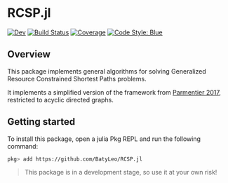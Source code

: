# RCSP.jl

[![Dev](https://img.shields.io/badge/docs-dev-blue.svg)](https://BatyLeo.github.io/RCSP.jl/dev)
[![Build Status](https://github.com/BatyLeo/RCSP.jl/actions/workflows/CI.yml/badge.svg?branch=main)](https://github.com/BatyLeo/RCSP.jl/actions/workflows/CI.yml?query=branch%3Amain)
[![Coverage](https://codecov.io/gh/BatyLeo/RCSP.jl/branch/main/graph/badge.svg)](https://codecov.io/gh/BatyLeo/RCSP.jl)
[![Code Style: Blue](https://img.shields.io/badge/code%20style-blue-4495d1.svg)](https://github.com/invenia/BlueStyle)

## Overview

This package implements general algorithms for solving Generalized Resource Constrained Shortest Paths problems.

It implements a simplified version of the framework from [Parmentier 2017](https://arxiv.org/abs/1504.07880), restricted to acyclic directed graphs.

## Getting started

To install this package, open a julia Pkg REPL and run the following command:

```bash
pkg> add https://github.com/BatyLeo/RCSP.jl
```

> This package is in a development stage, so use it at your own risk!

